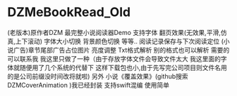 # DZMeBookRead_Old
(老版本)原作者DZM 最完整小说阅读器Demo 支持字体 翻页效果(无效果,平滑,仿真,上下滚动) 字体大小切换 背景颜色切换 等等.. 阅读记录保存与下次阅读定位 (小说广告)章节尾部广告占位图片 亮度调整 Txt格式解析 别的格式也可以解析 需要的可以联系我 我这里只做了一种（由于存放字体文件会导致文件太大 我这里面的字体就随便用了几个系统的代替下 这样下载包也小,由于先写完公司项目则文件名用的是公司前缀没时间改将就啦) 另外 小说《覆盖效果》(github搜索 DZMCoverAnimation )我已经封装 支持swift混编 使用简单
